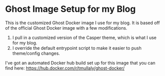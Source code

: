 # Ghost Image Setup for my Blog

This is the customized Ghost Docker image I use for my blog. It is based off of the
official Ghost Docker image with a few modifications.

1. I pull in a customized version of the Casper theme, which is what I use for my blog.
2. I override the default entrypoint script to make it easier to push theme/config
changes.

I've got an automated Docker hub build set up for this image that you can find here: https://hub.docker.com/r/tmullaly/ghost-docker/
